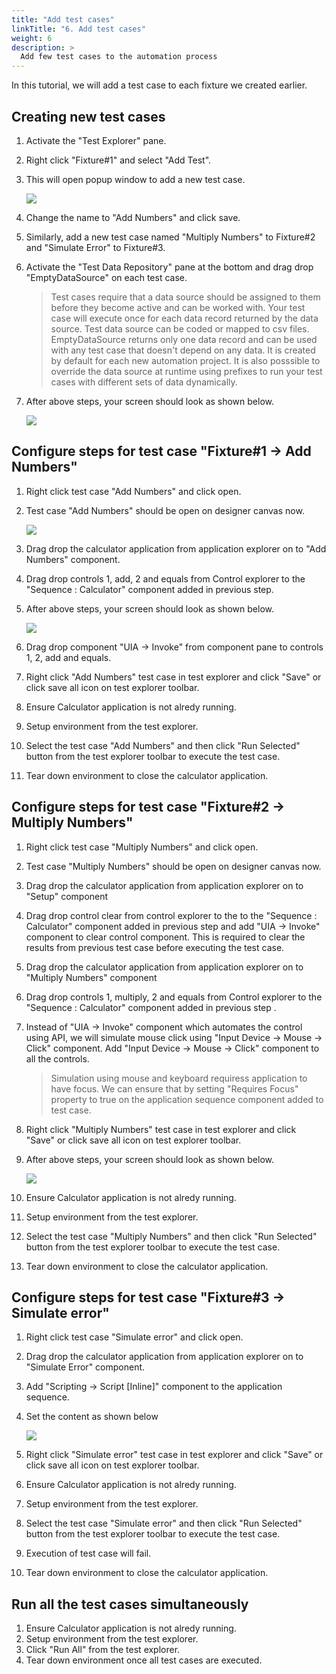```yaml
--- 
title: "Add test cases"
linkTitle: "6. Add test cases"
weight: 6
description: >
  Add few test cases to the automation process
---
```


In this tutorial, we will add a test case to each fixture we created earlier.


## Creating new test cases

1. Activate the "Test Explorer" pane.
2. Right click "Fixture#1" and select "Add Test".
3. This will open popup window to add a new test case.

    ![](new-test-case.PNG)

4. Change the name to "Add Numbers" and click save.
5. Similarly, add a new test case named "Multiply Numbers" to Fixture#2 and "Simulate Error" to Fixture#3.
6. Activate the "Test Data Repository" pane at the bottom and drag drop "EmptyDataSource" on each test case.
    > Test cases require that a data source should be assigned to them before they become active and can be worked with. Your test case will execute once for each data record returned by the data source. Test data source can be coded or mapped to csv files. EmptyDataSource returns only one data record and can be used with any test case that doesn't depend on any data. It is created by default for each new automation project. It is also posssible to override the data source at runtime using prefixes to run your test cases with different sets of data dynamically.
8. After above steps, your screen should look as shown below.

    ![](test-cases-created.PNG)

## Configure steps for test case "Fixture#1 -> Add Numbers"

1. Right click test case "Add Numbers" and click open.
2. Test case "Add Numbers" should be open on designer canvas now.

    ![](add-numbers-on-open.PNG)

3. Drag drop the calculator application from application explorer on to "Add Numbers" component.
4. Drag drop controls 1, add, 2 and equals from Control explorer to the "Sequence : Calculator" component added in previous step.
5. After above steps, your screen should look as shown below.

    ![](add-numbers-on-controls-added.PNG)

6. Drag drop component "UIA -> Invoke" from component pane to controls 1, 2, add and equals.

7. Right click "Add Numbers" test case in test explorer  and click "Save" or click save all icon on test explorer toolbar.
8. Ensure Calculator application is not alredy running.
9. Setup environment from the test explorer.
10. Select the test case "Add Numbers" and then click "Run Selected" button from the test explorer toolbar to execute the test case.
11. Tear down environment to close the calculator application.

## Configure steps for test case "Fixture#2 -> Multiply Numbers"

1. Right click test case "Multiply Numbers" and click open.
2. Test case "Multiply Numbers" should be open on designer canvas now.
3. Drag drop the calculator application from application explorer on to "Setup" component
4. Drag drop control clear from control explorer to the to the "Sequence : Calculator" component added in previous step and add "UIA -> Invoke" component to clear control component. This is required to clear the results from previous test case before executing the test case.
5. Drag drop the calculator application from application explorer on to "Multiply Numbers" component
6. Drag drop controls 1, multiply, 2 and equals from Control explorer to the "Sequence : Calculator" component added in previous step .
7. Instead of "UIA -> Invoke" component which automates the control using API, we will simulate mouse click using "Input Device -> Mouse -> Click" component.
Add "Input Device -> Mouse -> Click" component to all the controls.
    > Simulation using mouse and keyboard requiress application to have focus. We can ensure that by setting "Requires Focus" property to true on the application sequence component added to test case.
8. Right click "Multiply Numbers" test case in test explorer  and click "Save" or click save all icon on test explorer toolbar.
9. After above steps, your screen should look as shown below.

    ![](multiply-numbers.PNG)

9. Ensure Calculator application is not alredy running.
10. Setup environment from the test explorer.
11. Select the test case "Multiply Numbers" and then click "Run Selected" button from the test explorer toolbar to execute the test case.
12. Tear down environment to close the calculator application.

## Configure steps for test case "Fixture#3 -> Simulate error"

1. Right click test case "Simulate error" and click open.
2. Drag drop the calculator application from application explorer on to "Simulate Error" component.
3. Add "Scripting -> Script [Inline]" component to the application sequence.
4. Set the content as shown below 

    ![](simulate-error.PNG)

5. Right click "Simulate error" test case in test explorer  and click "Save" or click save all icon on test explorer toolbar.
6. Ensure Calculator application is not alredy running.
7. Setup environment from the test explorer.
8. Select the test case "Simulate error" and then click "Run Selected" button from the test explorer toolbar to execute the test case.
9. Execution of test case will fail.
10. Tear down environment to close the calculator application.


## Run all the test cases simultaneously

1. Ensure Calculator application is not alredy running.
2. Setup environment from the test explorer.
3. Click "Run All" from the test explorer.
4. Tear down environment once all test cases are executed.